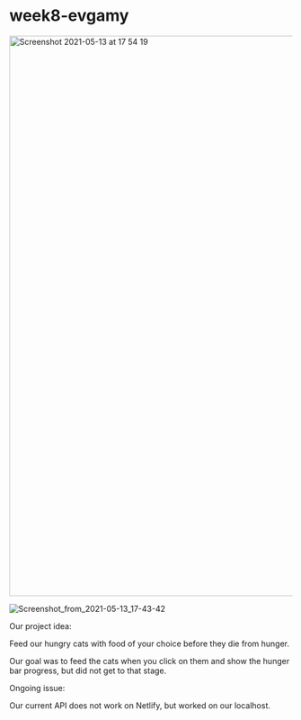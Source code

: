 # week8-evgamy
<img width="996" alt="Screenshot 2021-05-13 at 17 54 19" src="https://user-images.githubusercontent.com/57327617/118159011-6b735c00-b414-11eb-9082-5769705b5645.png">

![Screenshot_from_2021-05-13_17-43-42](https://user-images.githubusercontent.com/57327617/118157790-e63b7780-b412-11eb-8971-7ee5054df023.png)

Our project idea:

Feed our hungry cats with food of your choice before they die from hunger.

Our goal was to feed the cats when you click on them and show the hunger bar progress, but did not get to that stage.

Ongoing issue:

Our current API does not work on Netlify, but worked on our localhost.



